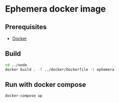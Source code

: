 # Ephemera docker image

## Prerequisites

- [Docker](https://docs.docker.com/install/)

## Build

```bash
cd ../node
docker build . -f ../docker/Dockerfile -t ephemera
```

## Run with docker compose

```bash
docker-compose up
```